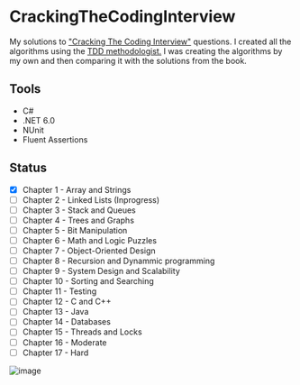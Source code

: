 # CrackingTheCodingInterview
My solutions to <a href="https://www.amazon.pl/Cracking-Coding-Interview-Programming-Questions/dp/0984782850">"Cracking The Coding Interview"</a> questions. I created all the algorithms using the <a href="https://www.guru99.com/test-driven-development.html">TDD methodologist.</a> I was creating the algorithms by my own and then comparing it with the solutions from the book.

## Tools
 * C#
 * .NET 6.0
 * NUnit
 * Fluent Assertions

## Status
- [x] Chapter 1 - Array and Strings
- [ ] Chapter 2 - Linked Lists (Inprogress)
- [ ] Chapter 3 - Stack and Queues
- [ ] Chapter 4 - Trees and Graphs
- [ ] Chapter 5 - Bit Manipulation
- [ ] Chapter 6 - Math and Logic Puzzles
- [ ] Chapter 7 - Object-Oriented Design
- [ ] Chapter 8 - Recursion and Dynammic programming
- [ ] Chapter 9 - System Design and Scalability
- [ ] Chapter 10 - Sorting and Searching
- [ ] Chapter 11 - Testing
- [ ] Chapter 12 - C and C++
- [ ] Chapter 13 - Java
- [ ] Chapter 14 - Databases
- [ ] Chapter 15 - Threads and Locks
- [ ] Chapter 16 - Moderate
- [ ] Chapter 17 - Hard 

![image](https://user-images.githubusercontent.com/52860350/159959923-3de5d9e4-a222-4eec-b849-86fbebfb07ff.png)

